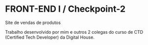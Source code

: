 # FRONT-END I / Checkpoint-2


Site de vendas de produtos

Trabalho desenvolvido por mim e outros 2 colegas do curso de CTD (Certified Tech Developer) da Digital House.  
